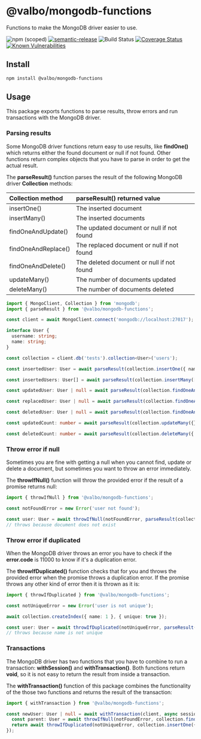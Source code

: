 # @valbo/mongodb-functions

Functions to make the MongoDB driver easier to use.

![npm (scoped)](https://img.shields.io/npm/v/@valbo/mongodb-functions)
[![semantic-release](https://img.shields.io/badge/%20%20%F0%9F%93%A6%F0%9F%9A%80-semantic--release-e10079.svg)](https://github.com/semantic-release/semantic-release)
![Build Status](https://img.shields.io/github/workflow/status/valverdealbo/mongodb-functions/CI)
[![Coverage Status](https://coveralls.io/repos/github/valverdealbo/mongodb-functions/badge.svg?branch=main)](https://coveralls.io/github/valverdealbo/mongodb-functions?branch=main)
[![Known Vulnerabilities](https://snyk.io/test/github/valverdealbo/mongodb-functions/badge.svg?targetFile=package.json)](https://snyk.io/test/github/valverdealbo/mongodb-functions?targetFile=package.json)

## Install

```bash
npm install @valbo/mongodb-functions
```

## Usage

This package exports functions to parse results, throw errors and run transactions with the MongoDB driver.

### Parsing results

Some MongoDB driver functions return easy to use results, like **findOne()** which returns either the found document or null if not found. Other functions return 
complex objects that you have to parse in order to get the actual result.

The **parseResult()** function parses the result of the following MongoDB driver **Collection** methods:

| Collection method   | **parseResult()** returned value           |
| :---                | :---                                       |
| insertOne()         | The inserted document                      |
| insertMany()        | The inserted documents                     |
| findOneAndUpdate()  | The updated document or null if not found  |
| findOneAndReplace() | The replaced document or null if not found |
| findOneAndDelete()  | The deleted document or null if not found  |
| updateMany()        | The number of documents updated            |
| deleteMany()        | The number of documents deleted            |

```typescript
import { MongoClient, Collection } from 'mongodb';
import { parseResult } from '@valbo/mongodb-functions';

const client = await MongoClient.connect('mongodb://localhost:27017');

interface User {
  username: string;
  name: string;
}

const collection = client.db('tests').collection<User>('users');

const insertedUser: User = await parseResult(collection.insertOne({ name: 'Alice' }));

const insertedUsers: User[] = await parseResult(collection.insertMany([{ name: 'Bob' }, { name: 'Charlie' }]));

const updatedUser: User | null = await parseResult(collection.findOneAndUpdate({ name: 'Bob' }, { $set: { name: 'Robert' } }, { returnOriginal: false }));

const replacedUser: User | null = await parseResult(collection.findOneAndReplace({ name: 'Charlie' }, { name: 'Charles' }, { returnOriginal: false }));

const deletedUser: User | null = await parseResult(collection.findOneAndDelete({ name: 'Charles' }));

const updatedCount: number = await parseResult(collection.updateMany({}, { $set: { updated: true } }));

const deletedCount: number = await parseResult(collection.deleteMany({ name: 'Charles' }));
```

### Throw error if null

Sometimes you are fine with getting a null when you cannot find, update or delete a document, but sometimes you want to throw an error immediately.

The **throwIfNull()** function will throw the provided error if the result of a promise returns null:

```typescript
import { throwIfNull } from '@valbo/mongodb-functions';

const notFoundError = new Error('user not found');

const user: User = await throwIfNull(notFoundError, parseResult(collection.findOneAndUpdate({ name: 'Charles' }, { $set: { name: 'Charlie' } })));
// throws because document does not exist
```

### Throw error if duplicated

When the MongoDB driver throws an error you have to check if the **error.code** is 11000 to know if it's a duplication error.

The **throwIfDuplicated()** function checks that for you and throws the provided error when the promise throws a duplication error. If the promise throws any 
other kind of error then it is thrown as it is:

```typescript
import { throwIfDuplicated } from '@valbo/mongodb-functions';

const notUniqueError = new Error('user is not unique');

await collection.createIndex({ name: 1 }, { unique: true });

const user: User = await throwIfDuplicated(notUniqueError, parseResult(collection.insertOne({ name: 'Alice' })));
// throws because name is not unique
```

### Transactions

The MongoDB driver has two functions that you have to combine to run a transaction: **withSession()** and **withTransaction()**. Both functions return **void**, 
so it is not easy to return the result from inside a transaction.

The **withTransaction()** function of this package combines the functionality of the those two functions and returns the result of the transaction:

```typescript
import { withTransaction } from '@valbo/mongodb-functions';

const newUser: User | null = await withTransaction(client, async session => {
  const parent: User = await throwIfNull(notFoundError, collection.findOneAndUpdate({ name: 'Robert' }, { $set: { children: 1 } }, { returnOriginal: false, session }));
  return await throwIfDuplicated(notUniqueError, collection.insertOne({ name: 'Daisy', parent: parent.name }, { session }));
});
```
